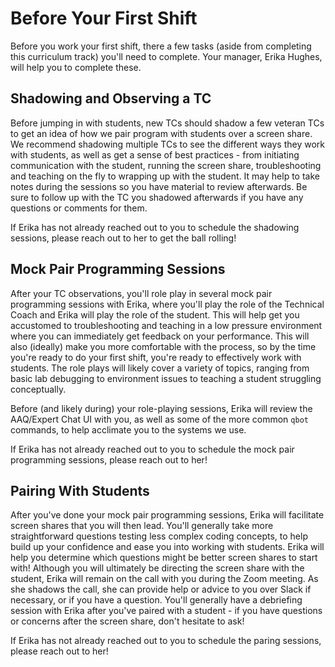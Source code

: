 # Before Your First Shift

Before you work your first shift, there a few tasks (aside from completing this curriculum track) you'll need to complete. Your manager, Erika Hughes, will help you to complete these.

## Shadowing and Observing a TC

Before jumping in with students, new TCs should shadow a few veteran TCs to get an idea of how we pair program with students over a screen share. We recommend shadowing multiple TCs to see the different ways they work with students, as well as get a sense of best practices - from initiating communication with the student, running the screen share, troubleshooting and teaching on the fly to wrapping up with the student. It may help to take notes during the sessions so you have material to review afterwards. Be sure to follow up with the TC you shadowed afterwards if you have any questions or comments for them.

If Erika has not already reached out to you to schedule the shadowing sessions, please reach out to her to get the ball rolling!

## Mock Pair Programming Sessions

After your TC observations, you'll role play in several mock pair programming sessions with Erika, where you'll play the role of the Technical Coach and Erika will play the role of the student. This will help get you accustomed to troubleshooting and teaching in a low pressure environment where you can immediately get feedback on your performance. This will also (ideally) make you more comfortable with the process, so by the time you're ready to do your first shift, you're ready to effectively work with students. The role plays will likely cover a variety of topics, ranging from basic lab debugging to environment issues to teaching a student struggling conceptually.

Before (and likely during) your role-playing sessions, Erika will review the AAQ/Expert Chat UI with you, as well as some of the more common `qbot` commands, to help acclimate you to the systems we use.   

If Erika has not already reached out to you to schedule the mock pair programming sessions, please reach out to her!

## Pairing With Students

After you've done your mock pair programming sessions, Erika will facilitate screen shares that you will then lead. You'll generally take more straightforward questions testing less complex coding concepts, to help build up your confidence and ease you into working with students. Erika will help you determine which questions might be better screen shares to start with! Although you will ultimately be directing the screen share with the student, Erika will remain on the call with you during the Zoom meeting. As she shadows the call, she can provide help or advice to you over Slack if necessary, or if you have a question. You'll generally have a debriefing session with Erika after you've paired with a student - if you have questions or concerns after the screen share, don't hesitate to ask!

If Erika has not already reached out to you to schedule the paring sessions, please reach out to her!
